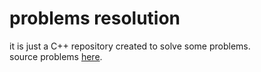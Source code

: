 problems resolution
===================

it is just a C++ repository created to solve some problems.  
source problems [here](http://www.spoj.com/problems/classical/).
